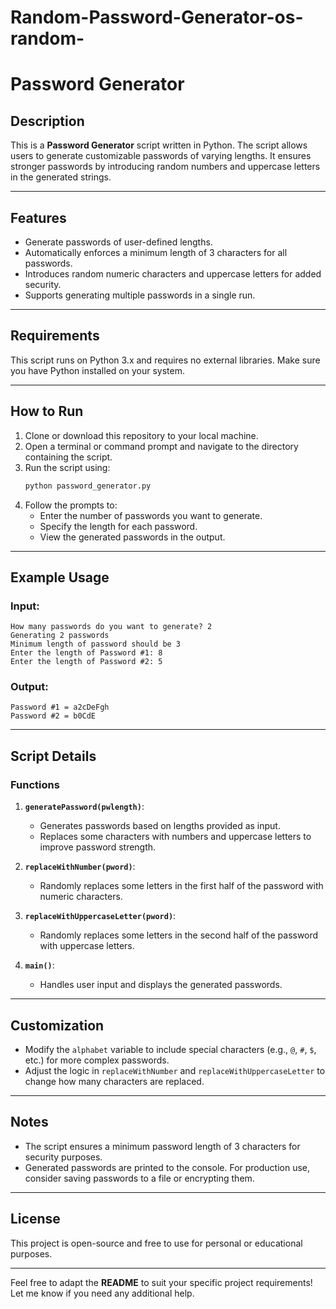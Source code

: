 # Random-Password-Generator-os-random-
# Password Generator

## Description
This is a **Password Generator** script written in Python. The script allows users to generate customizable passwords of varying lengths. It ensures stronger passwords by introducing random numbers and uppercase letters in the generated strings.

---

## Features
- Generate passwords of user-defined lengths.
- Automatically enforces a minimum length of 3 characters for all passwords.
- Introduces random numeric characters and uppercase letters for added security.
- Supports generating multiple passwords in a single run.

---

## Requirements
This script runs on Python 3.x and requires no external libraries. Make sure you have Python installed on your system.

---

## How to Run
1. Clone or download this repository to your local machine.
2. Open a terminal or command prompt and navigate to the directory containing the script.
3. Run the script using:
   ```bash
   python password_generator.py
   ```
4. Follow the prompts to:
   - Enter the number of passwords you want to generate.
   - Specify the length for each password.
   - View the generated passwords in the output.

---

## Example Usage
### Input:
```
How many passwords do you want to generate? 2
Generating 2 passwords
Minimum length of password should be 3
Enter the length of Password #1: 8
Enter the length of Password #2: 5
```

### Output:
```
Password #1 = a2cDeFgh
Password #2 = b0CdE
```

---

## Script Details

### **Functions**
1. **`generatePassword(pwlength)`**:
   - Generates passwords based on lengths provided as input.
   - Replaces some characters with numbers and uppercase letters to improve password strength.

2. **`replaceWithNumber(pword)`**:
   - Randomly replaces some letters in the first half of the password with numeric characters.

3. **`replaceWithUppercaseLetter(pword)`**:
   - Randomly replaces some letters in the second half of the password with uppercase letters.

4. **`main()`**:
   - Handles user input and displays the generated passwords.

---

## Customization
- Modify the `alphabet` variable to include special characters (e.g., `@`, `#`, `$`, etc.) for more complex passwords.
- Adjust the logic in `replaceWithNumber` and `replaceWithUppercaseLetter` to change how many characters are replaced.

---

## Notes
- The script ensures a minimum password length of 3 characters for security purposes.
- Generated passwords are printed to the console. For production use, consider saving passwords to a file or encrypting them.

---

## License
This project is open-source and free to use for personal or educational purposes.

---

Feel free to adapt the **README** to suit your specific project requirements! Let me know if you need any additional help.
